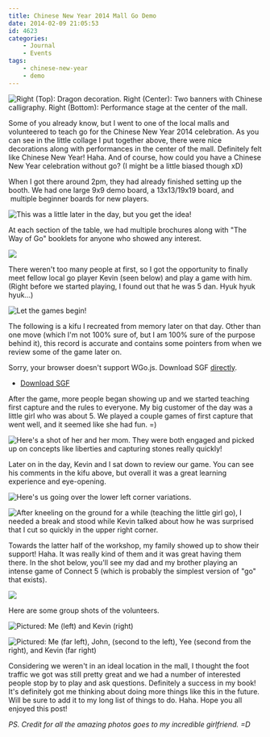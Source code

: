 ```yaml
---
title: Chinese New Year 2014 Mall Go Demo
date: 2014-02-09 21:05:53
id: 4623
categories:
	- Journal
	- Events
tags:
	- chinese-new-year
	- demo
---
```


![Right (Top): Dragon decoration. Right (Center): Two banners with Chinese calligraphy. Right (Bottom): Performance stage at the center of the mall.](/images/2014/02/2014chinesenewyearmall01.jpg)

Some of you already know, but I went to one of the local malls and volunteered to teach go for the Chinese New Year 2014 celebration. As you can see in the little collage I put together above, there were nice decorations along with performances in the center of the mall. Definitely felt like Chinese New Year! Haha. And of course, how could you have a Chinese New Year celebration without go? (I might be a little biased though xD)

<!--more-->

When I got there around 2pm, they had already finished setting up the booth. We had one large 9x9 demo board, a 13x13/19x19 board, and  multiple beginner boards for new players.

![This was a little later in the day, but you get the idea!](/images/2014/02/2014chinesenewyearmall02.jpg)

At each section of the table, we had multiple brochures along with "The Way of Go" booklets for anyone who showed any interest.

![](/images/2014/02/2014chinesenewyearmall03.jpg)

There weren't too many people at first, so I got the opportunity to finally meet fellow local go player Kevin (seen below) and play a game with him. (Right before we started playing, I found out that he was 5 dan. Hyuk hyuk hyuk...)

![Let the games begin!](/images/2014/02/2014chinesenewyearmall04.jpg)

The following is a kifu I recreated from memory later on that day. Other than one move (which I'm not 100% sure of, but I am 100% sure of the purpose behind it), this record is accurate and contains some pointers from when we review some of the game later on.

<article>
	<section data-wgo="/kifu/2014/2014.02.08-Lakeforest-Chinese-New-Year.sgf" data-wgo-enablewheel="false" style="width: 100%">
	  <p>Sorry, your browser doesn't support WGo.js. Download SGF <a href="/kifu/2014/2014.02.08-Lakeforest-Chinese-New-Year.sgf">directly</a>.</p>
	</section>
	<div><ul><li><a href="/kifu/2014/2014.02.08-Lakeforest-Chinese-New-Year.sgf">Download SGF</a></li></ul></div>
</article>

After the game, more people began showing up and we started teaching first capture and the rules to everyone. My big customer of the day was a little girl who was about 5. We played a couple games of first capture that went well, and it seemed like she had fun. =)

![Here's a shot of her and her mom. They were both engaged and picked up on concepts like liberties and capturing stones really quickly!](/images/2014/02/2014chinesenewyearmall05.jpg)

Later on in the day, Kevin and I sat down to review our game. You can see his comments in the kifu above, but overall it was a great learning experience and eye-opening.

![Here's us going over the lower left corner variations.](/images/2014/02/2014chinesenewyearmall06.jpg)

![After kneeling on the ground for a while (teaching the little girl go), I needed a break and stood while Kevin talked about how he was surprised that I cut so quickly in the upper right corner.](/images/2014/02/2014chinesenewyearmall07.jpg)

Towards the latter half of the workshop, my family showed up to show their support! Haha. It was really kind of them and it was great having them there. In the shot below, you'll see my dad and my brother playing an intense game of Connect 5 (which is probably the simplest version of "go" that exists).

![](/images/2014/02/2014chinesenewyearmall08.jpg)

Here are some group shots of the volunteers.

![Pictured: Me (left) and Kevin (right)](/images/2014/02/2014chinesenewyearmall09.jpg)

![Pictured: Me (far left), John, (second to the left), Yee (second from the right), and Kevin (far right)](/images/2014/02/2014chinesenewyearmall10.jpg)

Considering we weren't in an ideal location in the mall, I thought the foot traffic we got was still pretty great and we had a number of interested people stop by to play and ask questions. Definitely a success in my book! It's definitely got me thinking about doing more things like this in the future. Will be sure to add it to my long list of things to do. Haha. Hope you all enjoyed this post!

_PS. Credit for all the amazing photos goes to my incredible girlfriend. =D_
